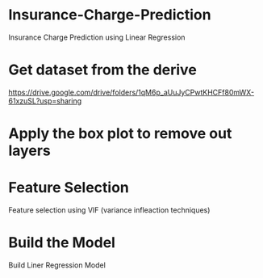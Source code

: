 # Insurance-Charge-Prediction
Insurance Charge Prediction using Linear Regression

# Get dataset from the derive
https://drive.google.com/drive/folders/1qM6p_aUuJyCPwtKHCFf80mWX-61xzuSL?usp=sharing

# Apply the box plot to remove out layers

# Feature Selection 
Feature selection using VIF (variance infleaction techniques)

# Build the Model
Build Liner Regression Model